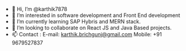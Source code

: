 - 👋 Hi, I’m @karthik7878
- 👀 I’m interested in software development and Front End development
- 🌱 I’m currently learning SAP Hybris and MERN stack.
- 💞️ I’m looking to collaborate on React JS and Java Based projects.
- 📫 Contact : E-mail: karthik.brichgunj@gmail.com
                Mobile: +91 9679527837

<!---
karthik7878/karthik7878 is a ✨ special ✨ repository because its `README.md` (this file) appears on your GitHub profile.
You can click the Preview link to take a look at your changes.
--->
